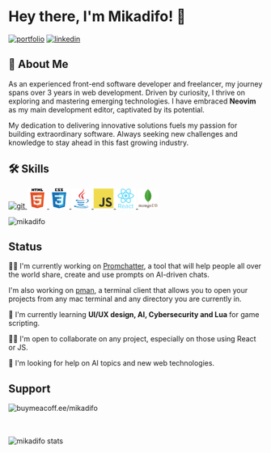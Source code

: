 # Hey there, I'm Mikadifo! 👋

[![portfolio](https://img.shields.io/badge/my_portfolio-000?style=for-the-badge&logo=ko-fi&logoColor=white)](https://mikadifo.com)
[![linkedin](https://img.shields.io/badge/linkedin-0A66C2?style=for-the-badge&logo=linkedin&logoColor=white)](https://www.linkedin.com/in/mikadifo/)

## 🚀 About Me

As an experienced front-end software developer and freelancer, my journey spans over 3 years in web development. Driven by curiosity, I thrive on exploring and mastering emerging technologies. I have embraced **Neovim** as my main development editor, captivated by its potential.

My dedication to delivering innovative solutions fuels my passion for building extraordinary software. Always seeking new challenges and knowledge to stay ahead in this fast growing industry.

## 🛠 Skills

<p align="left">
    <a href="https://git-scm.com/" target="_blank" rel="noreferrer">
	<img src="https://www.vectorlogo.zone/logos/git-scm/git-scm-icon.svg" alt="git" width="40" height="40" />
    </a>
    <a href="https://www.w3.org/html/" target="_blank" rel="noreferrer">
	<img src="https://raw.githubusercontent.com/devicons/devicon/master/icons/html5/html5-original-wordmark.svg" alt="html5" width="40" height="40" />
    </a>
    <a href="https://www.w3schools.com/css/" target="_blank" rel="noreferrer">
	<img src="https://raw.githubusercontent.com/devicons/devicon/master/icons/css3/css3-original-wordmark.svg" alt="css3" width="40" height="40" />
    </a>
    <a href="https://www.java.com" target="_blank" rel="noreferrer">
	<img src="https://raw.githubusercontent.com/devicons/devicon/master/icons/java/java-original.svg" alt="java" width="40" height="40" />
    </a>
    <a href="https://developer.mozilla.org/en-US/docs/Web/JavaScript" target="_blank" rel="noreferrer">
	<img src="https://raw.githubusercontent.com/devicons/devicon/master/icons/javascript/javascript-original.svg" alt="javascript" width="40" height="40" />
    </a>
    <a href="https://reactjs.org/" target="_blank" rel="noreferrer">
	<img src="https://raw.githubusercontent.com/devicons/devicon/master/icons/react/react-original-wordmark.svg" alt="reactjs" width="40" height="40" />
    </a>
    <a href="https://www.mongodb.com/" target="_blank" rel="noreferrer">
	<img src="https://raw.githubusercontent.com/devicons/devicon/master/icons/mongodb/mongodb-original-wordmark.svg" alt="mongodb" width="40" height="40" />
    </a>
</p>

<img src="https://github-readme-stats-git-masterrstaa-rickstaa.vercel.app/api/top-langs?username=mikadifo&show_icons=true&theme=gruvbox&locale=en&layout=compact" alt="mikadifo" />

## Status

👩‍💻 I'm currently working on [Promchatter](https://github.com/Mikadifo/promchatter), a tool that will help people all over the world share, create and use prompts on AI-driven chats.

I'm also working on [pman](https://github.com/Mikadifo/pman), a terminal client that allows you to open your projects from any mac terminal and any directory you are currently in.

🧠 I'm currently learning **UI/UX design, AI, Cybersecurity and Lua** for game scripting.

👯‍♀️ I'm open to collaborate on any project, especially on those using React or JS.

🤔 I'm looking for help on AI topics and new web technologies.

## Support

<a href="https://www.buymeacoffee.com/mikadifo">
    <img align="left" src="https://cdn.buymeacoffee.com/buttons/v2/default-yellow.png" height="50" width="210" alt="buymeacoff.ee/mikadifo" />
</a>

<br> <br> <br>

<img align="left" src="https://github-readme-stats-git-masterrstaa-rickstaa.vercel.app/api?username=mikadifo&show_icons=true&theme=gruvbox&locale=en" alt="mikadifo stats" />
